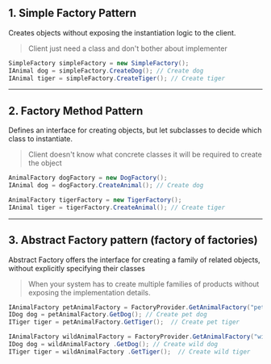 
## 1. Simple Factory Pattern

Creates objects without exposing the instantiation logic to the client.
> Client just need a class and don't bother about implementer

```java
SimpleFactory simpleFactory = new SimpleFactory();
IAnimal dog = simpleFactory.CreateDog(); // Create dog
IAnimal tiger = simpleFactory.CreateTiger(); // Create tiger
```
---

## 2. Factory Method Pattern
Defines an interface for creating objects, but let subclasses to decide which class to instantiate.
> Client doesn't know what concrete classes it will be required to create the object

```java
AnimalFactory dogFactory = new DogFactory();
IAnimal dog = dogFactory.CreateAnimal(); // Create dog

AnimalFactory tigerFactory = new TigerFactory();
IAnimal tiger = tigerFactory.CreateAnimal(); // Create tiger
```

---

## 3. Abstract Factory pattern (factory of factories)

Abstract Factory offers the interface for creating a family of related objects, without explicitly specifying their classes
> When your system has to create multiple families of products without exposing the implementation details.
> 
```java
IAnimalFactory petAnimalFactory = FactoryProvider.GetAnimalFactory("pet");
IDog dog = petAnimalFactory.GetDog(); // Create pet dog
ITiger tiger = petAnimalFactory.GetTiger();  // Create pet tiger

IAnimalFactory wildAnimalFactory = FactoryProvider.GetAnimalFactory("wild");
IDog dog = wildAnimalFactory .GetDog(); // Create wild dog
ITiger tiger = wildAnimalFactory .GetTiger();  // Create wild tiger

```
